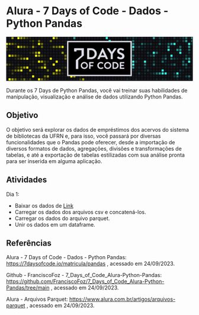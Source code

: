 # Alura - 7 Days of Code - Dados - Python Pandas
![7DayOfCode-Logo](../imgs/7DaysOfCode-Logo.jpg)

Durante os 7 Days de Python Pandas, você vai treinar suas habilidades de manipulação, visualização 
e análise de dados utilizando Python Pandas.


## Objetivo
O objetivo será explorar os dados de empréstimos dos acervos do sistema de bibliotecas da UFRN e,
para isso, você passará por diversas funcionalidades que o Pandas pode oferecer, 
desde a importação de diversos formatos de dados, agregações, divisões e transformações de tabelas, 
e até a exportação de tabelas estilizadas com sua análise pronta para ser inserida em alguma aplicação.


## Atividades
Dia 1:
- Baixar os dados de [Link](https://github.com/FranciscoFoz/7_Days_of_Code_Alura-Python-Pandas/tree/main/Dia_1-Importando_dados/Datasets)
- Carregar os dados dos arquivos csv e concatená-los.
- Carregar os dados do arquivo parquet.
- Unir os dados em um dataframe.


## Referências
Alura - 7 Days of Code - Dados - Python Pandas:
https://7daysofcode.io/matricula/pandas
 , acessado em 24/09/2023.

Github - FranciscoFoz - 7_Days_of_Code_Alura-Python-Pandas:
https://github.com/FranciscoFoz/7_Days_of_Code_Alura-Python-Pandas/tree/main
 , acessado em 24/09/2023.

Alura - Arquivos Parquet:
https://www.alura.com.br/artigos/arquivos-parquet
 , acessado em 24/09/2023.